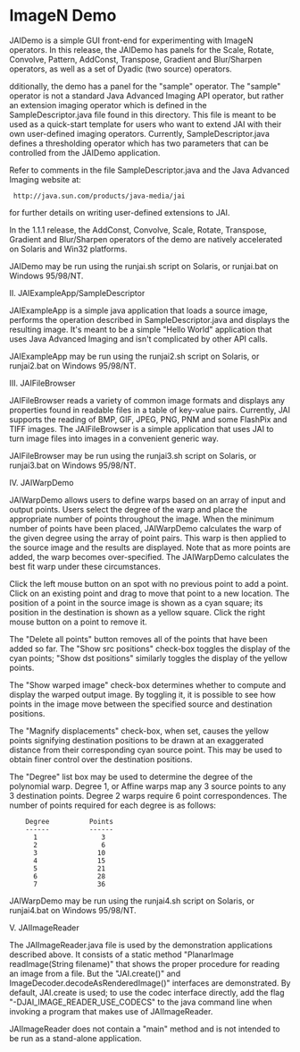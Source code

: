 # ImageN Demo
 
JAIDemo is a simple GUI front-end for experimenting with ImageN
operators.  In this release, the JAIDemo has panels for the
Scale, Rotate, Convolve, Pattern, AddConst, Transpose, Gradient and
Blur/Sharpen operators, as well as a set of Dyadic (two source)
operators.

 dditionally, the demo has a panel for the "sample" operator.  The
"sample" operator is not a standard Java Advanced Imaging API
operator, but rather an extension imaging operator which is defined in
the SampleDescriptor.java file found in this directory.  This file is
meant to be used as a quick-start template for users who want to
extend JAI with their own user-defined imaging operators.  Currently,
SampleDescriptor.java defines a thresholding operator which has two
parameters that can be controlled from the JAIDemo application.

Refer to comments in the file SampleDescriptor.java and the Java
Advanced Imaging website at:

     http://java.sun.com/products/java-media/jai

for further details on writing user-defined extensions to JAI.

In the 1.1.1 release, the AddConst, Convolve, Scale, Rotate, Transpose, 
Gradient and Blur/Sharpen operators of the demo are natively accelerated 
on Solaris and Win32 platforms.

JAIDemo may be run using the runjai.sh script on Solaris, or 
runjai.bat on Windows 95/98/NT.


II.   JAIExampleApp/SampleDescriptor

  JAIExampleApp is a simple java application that loads a source
image, performs the operation described in SampleDescriptor.java and
displays the resulting image.  It's meant to be a simple "Hello World"
application that uses Java Advanced Imaging and isn't complicated by
other API calls.

  JAIExampleApp may be run using the runjai2.sh script on Solaris, or
runjai2.bat on Windows 95/98/NT.


III.  JAIFileBrowser

  JAIFileBrowser reads a variety of common image formats and displays
any properties found in readable files in a table of key-value pairs.
Currently, JAI supports the reading of BMP, GIF, JPEG, PNG, PNM and
some FlashPix and TIFF images.  The JAIFileBrowser is a simple
application that uses JAI to turn image files into images in a
convenient generic way.

  JAIFileBrowser may be run using the runjai3.sh script on Solaris, or
runjai3.bat on Windows 95/98/NT.


IV.   JAIWarpDemo

  JAIWarpDemo allows users to define warps based on an array of input
and output points.  Users select the degree of the warp and place the
appropriate number of points throughout the image.  When the minimum
number of points have been placed, JAIWarpDemo calculates the warp of
the given degree using the array of point pairs.  This warp is then
applied to the source image and the results are displayed.  Note that
as more points are added, the warp becomes over-specified.  The
JAIWarpDemo calculates the best fit warp under these circumstances.

  Click the left mouse button on an spot with no previous point to add
a point.  Click on an existing point and drag to move that point to a
new location.  The position of a point in the source image is shown as
a cyan square; its position in the destination is shown as a yellow
square.  Click the right mouse button on a point to remove it.

  The "Delete all points" button removes all of the points that have
been added so far.  The "Show src positions" check-box toggles the
display of the cyan points; "Show dst positions" similarly toggles the
display of the yellow points.

  The "Show warped image" check-box determines whether to compute and
display the warped output image.  By toggling it, it is possible to
see how points in the image move between the specified source and
destination positions.

  The "Magnify displacements" check-box, when set, causes the yellow
points signifying destination positions to be drawn at an exaggerated
distance from their corresponding cyan source point.  This may be used
to obtain finer control over the destination positions.

  The "Degree" list box may be used to determine the degree of the
polynomial warp.  Degree 1, or Affine warps map any 3 source points to
any 3 destination points.  Degree 2 warps require 6 point
correspondences.  The number of points required for each degree is as
follows:

        Degree          Points
        ------          ------
          1                3
          2                6
          3               10
          4               15
          5               21
          6               28
          7               36

  JAIWarpDemo may be run using the runjai4.sh script on Solaris, or
runjai4.bat on Windows 95/98/NT.

V. JAIImageReader

  The JAIImageReader.java file is used by the demonstration
applications described above.  It consists of a static method
"PlanarImage readImage(String filename)" that shows the proper
procedure for reading an image from a file.  But the "JAI.create()"
and ImageDecoder.decodeAsRenderedImage()" interfaces are demonstrated.
By default, JAI.create is used; to use the codec interface directly,
add the flag "-DJAI_IMAGE_READER_USE_CODECS" to the java command line
when invoking a program that makes use of JAIImageReader.

  JAIImageReader does not contain a "main" method and is not intended
to be run as a stand-alone application.
